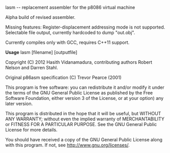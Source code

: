lasm -- replacement assembler for the p8086 virtual machine


Alpha build of revised assembler.

Missing features:
Register-displacement addressing mode is not supported.
Selectable file output, currently hardcoded to dump "out.obj".


Currently compiles only with GCC, requires C++11 support. 

**Usage**
    lasm [filename] [outputfile]



Copyright (C) 2012 Hasith Vidanamadura, contributing authors Robert Nelson and Darren Stahl.

Original p86asm specification (C) Trevor Pearce (2001)


This program is free software: you can redistribute it and/or modify
it under the terms of the GNU General Public License as published by
the Free Software Foundation, either version 3 of the License, or
at your option) any later version.

This program is distributed in the hope that it will be useful,
but WITHOUT ANY WARRANTY; without even the implied warranty of
MERCHANTABILITY or FITNESS FOR A PARTICULAR PURPOSE.  See the
GNU General Public License for more details.

You should have received a copy of the GNU General Public License
along with this program.  If not, see <http://www.gnu.org/licenses/>.


